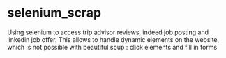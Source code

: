 # selenium_scrap
Using selenium to access trip advisor reviews, indeed job posting and linkedin job offer.
This allows to handle dynamic elements on the website, which is not possible with beautiful soup : click elements and fill in forms
